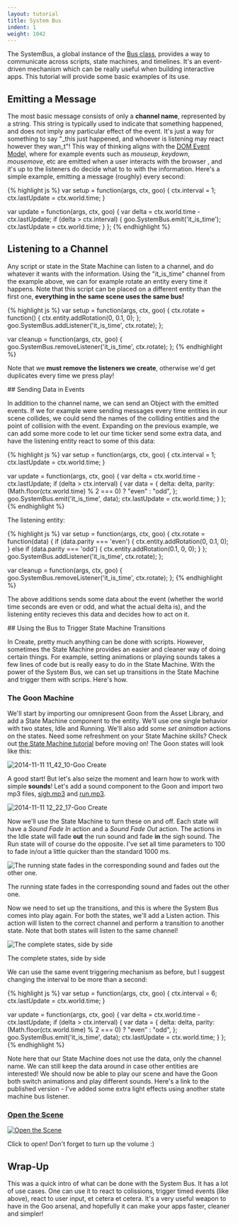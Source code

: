 ```yaml
---
layout: tutorial
title: System Bus
indent: 1
weight: 1042
---
```

The SystemBus, a global instance of the [Bus class](http://code.gooengine.com/latest/docs/index.html?c=Bus), provides a way to communicate across scripts, state machines, and timelines. It's an event-driven mechanism which can be really useful when building interactive apps. This tutorial will provide some basic examples of its use.

## Emitting a Message

The most basic message consists of only a **channel name**, represented by a string. This string is typically used to indicate that something happened, and does not imply any particular effect of the event. It's just a way for something to say "_this just happened, and whoever is listening may react however they wan_t"! This way of thinking aligns with the [DOM Event Mode](https://developer.mozilla.org/en/docs/Web/API/Event)l, where for example events such as _mouseup_, _keydown_, _mousemove_, etc are emitted when a user interacts with the browser , and it's up to the listeners do decide what to to with the information. Here's a simple example, emitting a message (roughly) every second:

{% highlight js %}
var setup = function(args, ctx, goo) {
	ctx.interval = 1;
	ctx.lastUpdate = ctx.world.time;
}

var update = function(args, ctx, goo) {
	var delta = ctx.world.time - ctx.lastUpdate;
	if (delta > ctx.interval) {
		goo.SystemBus.emit('it_is_time');
		ctx.lastUpdate = ctx.world.time;
	}
};
{% endhighlight %}

## Listening to a Channel

Any script or state in the State Machine can listen to a channel, and do whatever it wants with the information. Using the "it_is_time" channel from the example above, we can for example rotate an entity every time it happens. Note that this script can be placed on a different entity than the first one, **everything in the same scene uses the same bus!**

{% highlight js %}
var setup = function(args, ctx, goo) {
	ctx.rotate = function() {
		ctx.entity.addRotation(0, 0.1, 0);
	};
	goo.SystemBus.addListener('it_is_time', ctx.rotate);
};

var cleanup = function(args, ctx, goo) {
	goo.SystemBus.removeListener('it_is_time', ctx.rotate);
};
{% endhighlight %}

Note that we **must remove the listeners we create**, otherwise we'd get duplicates every time we press play!

## Sending Data in Events

In addition to the channel name, we can send an Object with the emitted events. If we for example were sending messages every time entities in our scene collides, we could send the names of the colliding entities and the point of collision with the event. Expanding on the previous example, we can add some more code to let our time ticker send some extra data, and have the listening entity react to some of this data:

{% highlight js %}
var setup = function(args, ctx, goo) {
	ctx.interval = 1;
	ctx.lastUpdate = ctx.world.time;
}

var update = function(args, ctx, goo) {
	var delta = ctx.world.time - ctx.lastUpdate;
	if (delta > ctx.interval) {
		var data = {
			delta: delta,
			parity: (Math.floor(ctx.world.time) % 2 === 0) ? "even" : "odd",
		};
		goo.SystemBus.emit('it_is_time', data);
		ctx.lastUpdate = ctx.world.time;
	}
};
{% endhighlight %}

The listening entity:

{% highlight js %}
var setup = function(args, ctx, goo) {
	ctx.rotate = function(data) {
		if (data.parity === 'even') {
			ctx.entity.addRotation(0, 0.1, 0);
		} else if (data.parity === 'odd') {
			ctx.entity.addRotation(0.1, 0, 0);
		}
	};
	goo.SystemBus.addListener('it_is_time', ctx.rotate);
};

var cleanup = function(args, ctx, goo) {
	goo.SystemBus.removeListener('it_is_time', ctx.rotate);
};
{% endhighlight %}

The above additions sends some data about the event (whether the world time seconds are even or odd, and what the actual delta is), and the listening entity recieves this data and decides how to act on it.

## Using the Bus to Trigger State Machine Transitions

In Create, pretty much anything can be done with scripts. However, sometimes the State Machine provides an easier and cleaner way of doing certain things. For example, setting animations or playing sounds takes a few lines of code but is really easy to do in the State Machine. With the power of the System Bus, we can set up transitions in the State Machine and trigger them with scrips. Here's how.

### The Goon Machine

We'll start by importing our omnipresent Goon from the Asset Library, and add a State Machine component to the entity. We'll use one single behavior with two states, Idle and Running. We'll also add some <em>set animation</em> actions on the states. Need some refreshment on your State Machine skills? Check out <a title="The State Machine" href="{{ '/tutorials/state-machine' | prepend: site.baseurl }}" target="_blank">the State Machine tutorial</a> before moving on! The Goon states will look like this:
  
![2014-11-11 11_42_10-Goo Create](2014-11-11-11_42_10-Goo-Create.jpg)  

A good start! But let's also seize the moment and learn how to work with simple **sounds**! Let's add a sound component to the Goon and import two mp3 files, [sigh.mp3](sigh.mp3) and [run.mp3](run.mp3).

![2014-11-11 12_22_17-Goo Create](2014-11-11-12_22_17-Goo-Create.jpg)  

Now we'll use the State Machine to turn these on and off. Each state will have a _Sound Fade In_ action and a _Sound Fade Out_ action. The actions in the Idle state will fade **out** the run sound and fade **in** the sigh sound. The Run state will of course do the opposite. I've set all time parameters to 100 to fade in/out a little quicker than the standard 1000 ms.  

![The running state fades in the corresponding sound and fades out the other one.](2014-11-11-12_25_05-Goo-Create.jpg)

The running state fades in the corresponding sound and fades out the other one.  

Now we need to set up the transitions, and this is where the System Bus comes into play again. For both the states, we'll add a Listen action. This action will listen to the correct channel and perform a transition to another state. Note that both states will listen to the same channel!  

![The complete states, side by side](both.jpg)

The complete states, side by side  

We can use the same event triggering mechanism as before, but I suggest changing the interval to be more than a second:

{% highlight js %}
var setup = function(args, ctx, goo) {
	ctx.interval = 6;
	ctx.lastUpdate = ctx.world.time;
}

var update = function(args, ctx, goo) {
	var delta = ctx.world.time - ctx.lastUpdate;
	if (delta > ctx.interval) {
		var data = {
			delta: delta,
			parity: (Math.floor(ctx.world.time) % 2 === 0) ? "even" : "odd",
		};
		goo.SystemBus.emit('it_is_time', data);
		ctx.lastUpdate = ctx.world.time;
	}
};
{% endhighlight %}

Note here that our State Machine does not use the data, only the channel name. We can still keep the data around in case other entities are interested! We should now be able to play our scene and have the Goon both switch animations and play different sounds. Here's a link to the published version - I've added some extra light effects using another state machine bus listener.

### [Open the Scene](https://goote.ch/c27b938433b34bbc8e99c5ce8c9460c1.scene/)

[![Open the Scene](2014-11-11-12_39_27-Goo-Create.jpg)](https://goote.ch/c27b938433b34bbc8e99c5ce8c9460c1.scene)

Click to open! Don't forget to turn up the volume :)

## Wrap-Up

This was a quick intro of what can be done with the System Bus. It has a lot of use cases. One can use it to react to colissions, trigger timed events (like above), react to user input, et cetera et cetera. It's a very useful weapon to have in the Goo arsenal, and hopefully it can make your apps faster, cleaner and simpler!